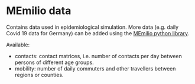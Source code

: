 # MEmilio data # 

Contains data used in epidemiological simulation. More data (e.g. daily Covid 19 data for Germany) can be added using the [MEmilio python library](../pycode/README.md).

Available:
- contacts: contact matrices, i.e. number of contacts per day between persons of different age groups.
- mobility: number of daily commuters and other travellers between regions or counties.